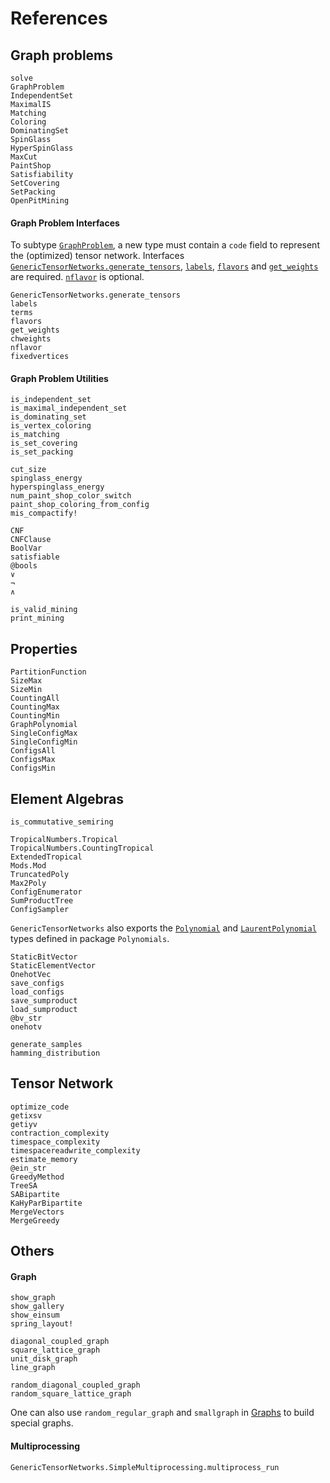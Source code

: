 # References
## Graph problems
```@docs
solve
GraphProblem
IndependentSet
MaximalIS
Matching
Coloring
DominatingSet
SpinGlass
HyperSpinGlass
MaxCut
PaintShop
Satisfiability
SetCovering
SetPacking
OpenPitMining
```

#### Graph Problem Interfaces

To subtype [`GraphProblem`](@ref), a new type must contain a `code` field to represent the (optimized) tensor network.
Interfaces [`GenericTensorNetworks.generate_tensors`](@ref), [`labels`](@ref), [`flavors`](@ref) and [`get_weights`](@ref) are required.
[`nflavor`](@ref) is optional.

```@docs
GenericTensorNetworks.generate_tensors
labels
terms
flavors
get_weights
chweights
nflavor
fixedvertices
```

#### Graph Problem Utilities
```@docs
is_independent_set
is_maximal_independent_set
is_dominating_set
is_vertex_coloring
is_matching
is_set_covering
is_set_packing

cut_size
spinglass_energy
hyperspinglass_energy
num_paint_shop_color_switch
paint_shop_coloring_from_config
mis_compactify!

CNF
CNFClause
BoolVar
satisfiable
@bools
∨
¬
∧

is_valid_mining
print_mining
```

## Properties
```@docs
PartitionFunction
SizeMax
SizeMin
CountingAll
CountingMax
CountingMin
GraphPolynomial
SingleConfigMax
SingleConfigMin
ConfigsAll
ConfigsMax
ConfigsMin
```

## Element Algebras
```@docs
is_commutative_semiring
```

```@docs
TropicalNumbers.Tropical
TropicalNumbers.CountingTropical
ExtendedTropical
Mods.Mod
TruncatedPoly
Max2Poly
ConfigEnumerator
SumProductTree
ConfigSampler
```

`GenericTensorNetworks` also exports the [`Polynomial`](https://juliamath.github.io/Polynomials.jl/stable/polynomials/polynomial/#Polynomial-2) and [`LaurentPolynomial`](https://juliamath.github.io/Polynomials.jl/stable/polynomials/polynomial/#Polynomials.LaurentPolynomial) types defined in package `Polynomials`.

```@docs
StaticBitVector
StaticElementVector
OnehotVec
save_configs
load_configs
save_sumproduct
load_sumproduct
@bv_str
onehotv

generate_samples
hamming_distribution
```

## Tensor Network
```@docs
optimize_code
getixsv
getiyv
contraction_complexity
timespace_complexity
timespacereadwrite_complexity
estimate_memory
@ein_str
GreedyMethod
TreeSA
SABipartite
KaHyParBipartite
MergeVectors
MergeGreedy
```

## Others
#### Graph
```@docs
show_graph
show_gallery
show_einsum
spring_layout!

diagonal_coupled_graph
square_lattice_graph
unit_disk_graph
line_graph

random_diagonal_coupled_graph
random_square_lattice_graph
```

One can also use `random_regular_graph` and `smallgraph` in [Graphs](https://github.com/JuliaGraphs/Graphs.jl) to build special graphs.

#### Multiprocessing
```@docs
GenericTensorNetworks.SimpleMultiprocessing.multiprocess_run
```
